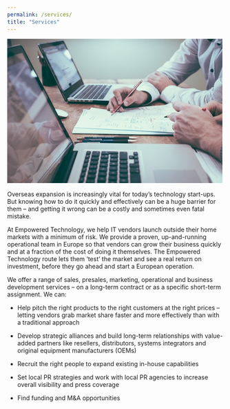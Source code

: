 ```yaml
---
permalink: /services/
title: "Services"
---
```


![Empowered Technology Services](/assets/images/services.jpg)

Overseas expansion is increasingly vital for today’s technology start-ups. But knowing how to do it quickly and effectively can be a huge barrier for them – and getting it wrong can be a costly and sometimes even fatal mistake.

At Empowered Technology, we help IT vendors launch outside their home markets with a minimum of risk. We provide a proven, up-and-running operational team in Europe so that vendors can grow their business quickly and at a fraction of the cost of doing it themselves. The Empowered Technology route lets them ‘test’ the market and see a real return on investment, before they go ahead and start a European operation.

We offer a range of sales, presales, marketing, operational and business development services – on a long-term contract or as a specific short-term assignment. We can:


* Help pitch the right products to the right customers at the right prices – letting vendors grab market share faster and more effectively than with a traditional approach


* Develop strategic alliances and build long-term relationships with value-added partners like resellers, distributors, systems integrators and original equipment manufacturers (OEMs)


* Recruit the right people to expand existing in-house capabilities


* Set local PR strategies and work with local PR agencies to increase overall visibility and press coverage


* Find funding and M&A opportunities